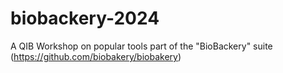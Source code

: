# biobackery-2024
A QIB Workshop on popular tools part of the "BioBackery" suite (https://github.com/biobakery/biobakery)
